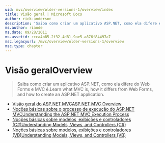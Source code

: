 ```yaml
---
uid: mvc/overview/older-versions-1/overview/index
title: Visão geral | Microsoft Docs
author: rick-anderson
description: 'Saiba como criar um aplicativo ASP.NET, como ela difere do Web Forms e MVC é.'
ms.author: riande
ms.date: 09/28/2011
ms.assetid: ccca4b85-2f32-4d81-9ae5-a876f84497a7
msc.legacyurl: /mvc/overview/older-versions-1/overview
msc.type: chapter
---
```

<a name="overview"></a><span data-ttu-id="6cfe0-103">Visão geral</span><span class="sxs-lookup"><span data-stu-id="6cfe0-103">Overview</span></span>
====================
> <span data-ttu-id="6cfe0-104">Saiba como criar um aplicativo ASP.NET, como ela difere do Web Forms e MVC é.</span><span class="sxs-lookup"><span data-stu-id="6cfe0-104">Learn what MVC is, how it differs from Web Forms, and how to create an ASP.NET application.</span></span>


- [<span data-ttu-id="6cfe0-105">Visão geral do ASP.NET MVC</span><span class="sxs-lookup"><span data-stu-id="6cfe0-105">ASP.NET MVC Overview</span></span>](asp-net-mvc-overview.md)
- [<span data-ttu-id="6cfe0-106">Noções básicas sobre o processo de execução do ASP.NET MVC</span><span class="sxs-lookup"><span data-stu-id="6cfe0-106">Understanding the ASP.NET MVC Execution Process</span></span>](understanding-the-asp-net-mvc-execution-process.md)
- [<span data-ttu-id="6cfe0-107">Noções básicas sobre modelos, exibições e controladores (C#)</span><span class="sxs-lookup"><span data-stu-id="6cfe0-107">Understanding Models, Views, and Controllers (C#)</span></span>](understanding-models-views-and-controllers-cs.md)
- [<span data-ttu-id="6cfe0-108">Noções básicas sobre modelos, exibições e controladores (VB)</span><span class="sxs-lookup"><span data-stu-id="6cfe0-108">Understanding Models, Views, and Controllers (VB)</span></span>](understanding-models-views-and-controllers-vb.md)
